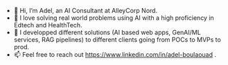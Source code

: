 - 👋 Hi, I’m Adel, an AI Consultant at AlleyCorp Nord.
- 👀 I love solving real world problems using AI with a high proficiency in Edtech and HealthTech.
- 🌱 I developped different solutions (AI based web apps, GenAI/ML services, RAG pipelines) to different clients going from POCs to MVPs to prod.
- 📫 Feel free to reach out https://www.linkedin.com/in/adel-boulaouad .

<!---
rasta-nitzsche/rasta-nitzsche is a ✨ special ✨ repository because its `README.md` (this file) appears on your GitHub profile.
You can click the Preview link to take a look at your changes.
--->
